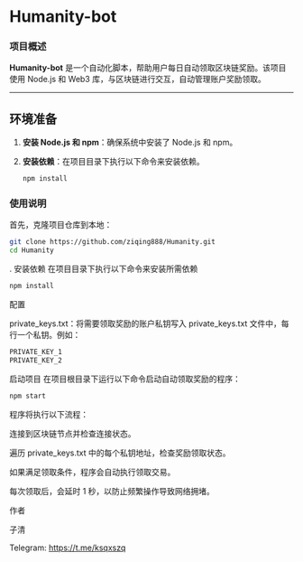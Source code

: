 # Humanity-bot

### 项目概述
**Humanity-bot** 是一个自动化脚本，帮助用户每日自动领取区块链奖励。该项目使用 Node.js 和 Web3 库，与区块链进行交互，自动管理账户奖励领取。

---


## 环境准备

1. **安装 Node.js 和 npm**：确保系统中安装了 Node.js 和 npm。

2. **安装依赖**：在项目目录下执行以下命令来安装依赖。
   ```bash
   npm install
   ```

### 使用说明
首先，克隆项目仓库到本地：

```bash
git clone https://github.com/ziqing888/Humanity.git
cd Humanity
```
. 安装依赖
在项目目录下执行以下命令来安装所需依赖
```bash
npm install
```
配置

private_keys.txt：将需要领取奖励的账户私钥写入 private_keys.txt 文件中，每行一个私钥。例如：

```bash
PRIVATE_KEY_1
PRIVATE_KEY_2
 ```
启动项目
在项目根目录下运行以下命令启动自动领取奖励的程序：
```bash
npm start
```
程序将执行以下流程：

连接到区块链节点并检查连接状态。

遍历 private_keys.txt 中的每个私钥地址，检查奖励领取状态。

如果满足领取条件，程序会自动执行领取交易。

每次领取后，会延时 1 秒，以防止频繁操作导致网络拥堵。

作者

子清

Telegram: https://t.me/ksqxszq
